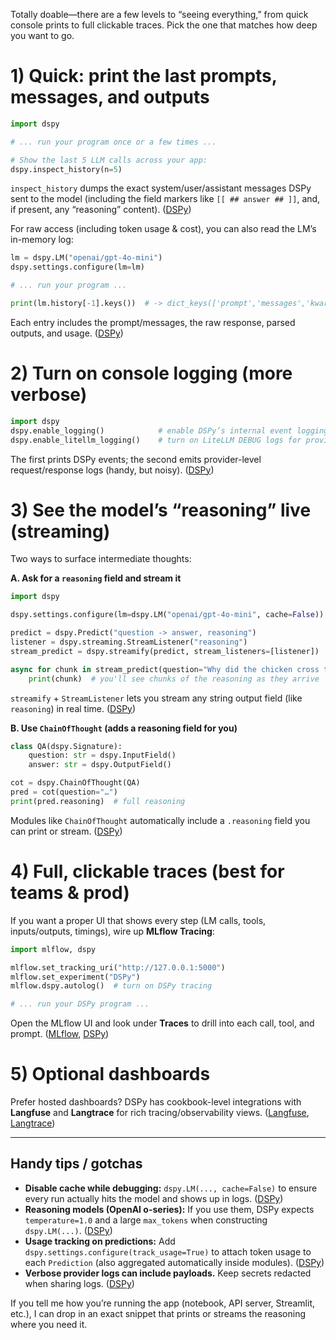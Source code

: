 Totally doable—there are a few levels to “seeing everything,” from quick console prints to full clickable traces. Pick the one that matches how deep you want to go.

# 1) Quick: print the last prompts, messages, and outputs

```python
import dspy

# ... run your program once or a few times ...

# Show the last 5 LLM calls across your app:
dspy.inspect_history(n=5)
```

`inspect_history` dumps the exact system/user/assistant messages DSPy sent to the model (including the field markers like `[[ ## answer ## ]]`, and, if present, any “reasoning” content). ([DSPy][1])

For raw access (including token usage & cost), you can also read the LM’s in-memory log:

```python
lm = dspy.LM("openai/gpt-4o-mini")
dspy.settings.configure(lm=lm)

# ... run your program ...

print(lm.history[-1].keys())  # -> dict_keys(['prompt','messages','kwargs','response','outputs','usage','cost'])
```

Each entry includes the prompt/messages, the raw response, parsed outputs, and usage. ([DSPy][2])

# 2) Turn on console logging (more verbose)

```python
import dspy
dspy.enable_logging()            # enable DSPy’s internal event logging
dspy.enable_litellm_logging()    # turn on LiteLLM DEBUG logs for provider calls
```

The first prints DSPy events; the second emits provider-level request/response logs (handy, but noisy). ([DSPy][3])

# 3) See the model’s “reasoning” live (streaming)

Two ways to surface intermediate thoughts:

**A. Ask for a `reasoning` field and stream it**

```python
import dspy

dspy.settings.configure(lm=dspy.LM("openai/gpt-4o-mini", cache=False))

predict = dspy.Predict("question -> answer, reasoning")
listener = dspy.streaming.StreamListener("reasoning")
stream_predict = dspy.streamify(predict, stream_listeners=[listener])

async for chunk in stream_predict(question="Why did the chicken cross the road?"):
    print(chunk)  # you'll see chunks of the reasoning as they arrive
```

`streamify` + `StreamListener` lets you stream any string output field (like `reasoning`) in real time. ([DSPy][4])

**B. Use `ChainOfThought` (adds a reasoning field for you)**

```python
class QA(dspy.Signature):
    question: str = dspy.InputField()
    answer: str = dspy.OutputField()

cot = dspy.ChainOfThought(QA)
pred = cot(question="…")
print(pred.reasoning)  # full reasoning
```

Modules like `ChainOfThought` automatically include a `.reasoning` field you can print or stream. ([DSPy][5])

# 4) Full, clickable traces (best for teams & prod)

If you want a proper UI that shows every step (LM calls, tools, inputs/outputs, timings), wire up **MLflow Tracing**:

```python
import mlflow, dspy

mlflow.set_tracking_uri("http://127.0.0.1:5000")
mlflow.set_experiment("DSPy")
mlflow.dspy.autolog()  # turn on DSPy tracing

# ... run your DSPy program ...
```

Open the MLflow UI and look under **Traces** to drill into each call, tool, and prompt. ([MLflow][6], [DSPy][7])

# 5) Optional dashboards

Prefer hosted dashboards? DSPy has cookbook-level integrations with **Langfuse** and **Langtrace** for rich tracing/observability views. ([Langfuse][8], [Langtrace][9])

---

## Handy tips / gotchas

* **Disable cache while debugging:** `dspy.LM(..., cache=False)` to ensure every run actually hits the model and shows up in logs. ([DSPy][10])
* **Reasoning models (OpenAI o-series):** If you use them, DSPy expects `temperature=1.0` and a large `max_tokens` when constructing `dspy.LM(...)`. ([DSPy][10])
* **Usage tracking on predictions:** Add `dspy.settings.configure(track_usage=True)` to attach token usage to each `Prediction` (also aggregated automatically inside modules). ([DSPy][11])
* **Verbose provider logs can include payloads.** Keep secrets redacted when sharing logs. ([DSPy][12])

If you tell me how you’re running the app (notebook, API server, Streamlit, etc.), I can drop in an exact snippet that prints or streams the reasoning where you need it.

[1]: https://dspy.ai/api/utils/inspect_history/ "inspect_history - DSPy"
[2]: https://dspy.ai/learn/programming/language_models/?utm_source=chatgpt.com "Language Models - DSPy"
[3]: https://dspy.ai/api/utils/enable_logging/ "enable_logging - DSPy"
[4]: https://dspy.ai/api/utils/streamify/ "streamify - DSPy"
[5]: https://dspy.ai/learn/programming/signatures/?utm_source=chatgpt.com "Signatures - DSPy"
[6]: https://mlflow.org/docs/2.21.3/tracing/integrations/dspy?utm_source=chatgpt.com "Tracing DSPy | MLflow"
[7]: https://dspy.ai/tutorials/observability/ "Debugging & Observability - DSPy"
[8]: https://langfuse.com/docs/integrations/dspy?utm_source=chatgpt.com "DSPy - Observability & Tracing - Langfuse"
[9]: https://www.langtrace.ai/blog/announcing-dspy-support-in-langtrace?utm_source=chatgpt.com "Monitoring & Tracing DSPy with Langtrace"
[10]: https://dspy.ai/api/models/LM/ "LM - DSPy"
[11]: https://dspy.ai/learn/programming/modules/?utm_source=chatgpt.com "Modules - DSPy"
[12]: https://dspy.ai/api/utils/enable_litellm_logging/ "enable_litellm_logging - DSPy"
